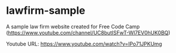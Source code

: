# lawfirm-sample

A sample law firm website created for Free Code Camp (https://www.youtube.com/channel/UC8butISFwT-Wl7EV0hUK0BQ)

Youtube URL: https://www.youtube.com/watch?v=IPo71JPKUmg
